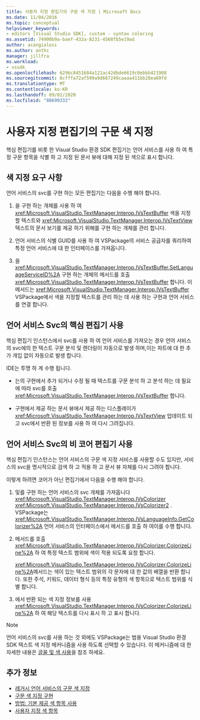 ```yaml
---
title: 사용자 지정 편집기의 구문 색 지정 | Microsoft Docs
ms.date: 11/04/2016
ms.topic: conceptual
helpviewer_keywords:
- editors [Visual Studio SDK], custom - syntax coloring
ms.assetid: 74900b9a-baef-432a-8231-4568fb5e19ad
author: acangialosi
ms.author: anthc
manager: jillfra
ms.workload:
- vssdk
ms.openlocfilehash: 6296c8451684a121ac42dbde6619c0ebbb421908
ms.sourcegitcommit: 6cfffa72af599a9d667249caaaa411bb28ea69fd
ms.translationtype: MT
ms.contentlocale: ko-KR
ms.lasthandoff: 09/02/2020
ms.locfileid: "80699332"
---
```

# <a name="syntax-coloring-in-custom-editors"></a>사용자 지정 편집기의 구문 색 지정
핵심 편집기를 비롯 한 Visual Studio 환경 SDK 편집기는 언어 서비스를 사용 하 여 특정 구문 항목을 식별 하 고 지정 된 문서 뷰에 대해 지정 된 색으로 표시 합니다.

## <a name="colorization-requirements"></a>색 지정 요구 사항
 언어 서비스의 svc를 구현 하는 모든 편집기는 다음을 수행 해야 합니다.

1. 을 구현 하는 개체를 사용 하 여 <xref:Microsoft.VisualStudio.TextManager.Interop.IVsTextBuffer> 색을 지정할 텍스트와 <xref:Microsoft.VisualStudio.TextManager.Interop.IVsTextView> 텍스트의 문서 보기를 제공 하기 위해를 구현 하는 개체를 관리 합니다.

2. 언어 서비스의 식별 GUID를 사용 하 여 VSPackage의 서비스 공급자를 쿼리하여 특정 언어 서비스에 대 한 인터페이스를 가져옵니다.

3. 을 <xref:Microsoft.VisualStudio.TextManager.Interop.IVsTextBuffer.SetLanguageServiceID%2A> 구현 하는 개체의 메서드를 호출 <xref:Microsoft.VisualStudio.TextManager.Interop.IVsTextBuffer> 합니다. 이 메서드는 <xref:Microsoft.VisualStudio.TextManager.Interop.IVsTextBuffer> VSPackage에서 색을 지정할 텍스트를 관리 하는 데 사용 하는 구현과 언어 서비스를 연결 합니다.

## <a name="core-editor-usage-of-a-language-services-colorizer"></a>언어 서비스 Svc의 핵심 편집기 사용
 핵심 편집기 인스턴스에서 svc를 사용 하 여 언어 서비스를 가져오는 경우 언어 서비스의 svc에의 한 텍스트 구문 분석 및 렌더링이 자동으로 발생 하며,이는 파트에 대 한 추가 개입 없이 자동으로 발생 합니다.

 IDE는 투명 하 게 수행 됩니다.

- 는의 구현에서 추가 되거나 수정 될 때 텍스트를 구문 분석 하 고 분석 하는 데 필요에 따라 svc를 호출 <xref:Microsoft.VisualStudio.TextManager.Interop.IVsTextBuffer> 합니다.

- 구현에서 제공 하는 문서 뷰에서 제공 하는 디스플레이가 <xref:Microsoft.VisualStudio.TextManager.Interop.IVsTextView> 업데이트 되 고 svc에서 반환 된 정보를 사용 하 여 다시 그려집니다.

## <a name="non-core-editor-usage-of-a-language-services-colorizer"></a>언어 서비스 Svc의 비 코어 편집기 사용
 핵심 편집기 인스턴스는 언어 서비스의 구문 색 지정 서비스를 사용할 수도 있지만, 서비스의 svc을 명시적으로 검색 하 고 적용 하 고 문서 뷰 자체를 다시 그려야 합니다.

 이렇게 하려면 코어가 아닌 편집기에서 다음을 수행 해야 합니다.

1. 및를 구현 하는 언어 서비스의 svc 개체를 가져옵니다 <xref:Microsoft.VisualStudio.TextManager.Interop.IVsColorizer> <xref:Microsoft.VisualStudio.TextManager.Interop.IVsColorizer2> . VSPackage는 <xref:Microsoft.VisualStudio.TextManager.Interop.IVsLanguageInfo.GetColorizer%2A> 언어 서비스의 인터페이스에서 메서드를 호출 하 여이를 수행 합니다.

2. 메서드를 호출 <xref:Microsoft.VisualStudio.TextManager.Interop.IVsColorizer.ColorizeLine%2A> 하 여 특정 텍스트 범위에 색이 적용 되도록 요청 합니다.

     <xref:Microsoft.VisualStudio.TextManager.Interop.IVsColorizer.ColorizeLine%2A>메서드는 색이 있는 텍스트 범위의 각 문자에 대 한 값의 배열을 반환 합니다. 또한 주석, 키워드, 데이터 형식 등의 특정 유형의 색 항목으로 텍스트 범위를 식별 합니다.

3. 에서 반환 되는 색 지정 정보를 사용 <xref:Microsoft.VisualStudio.TextManager.Interop.IVsColorizer.ColorizeLine%2A> 하 여 해당 텍스트를 다시 표시 하 고 표시 합니다.

> [!NOTE]
> 언어 서비스의 svc를 사용 하는 것 외에도 VSPackage는 범용 Visual Studio 환경 SDK 텍스트 색 지정 메커니즘을 사용 하도록 선택할 수 있습니다. 이 메커니즘에 대 한 자세한 내용은 [글꼴 및 색 사용](/visualstudio/extensibility/using-fonts-and-colors?view=vs-2015)을 참조 하세요.

## <a name="see-also"></a>추가 정보

- [레거시 언어 서비스의 구문 색 지정](../extensibility/internals/syntax-coloring-in-a-legacy-language-service.md)
- [구문 색 지정 구현](../extensibility/internals/implementing-syntax-coloring.md)
- [방법: 기본 제공 색 항목 사용](../extensibility/internals/how-to-use-built-in-colorable-items.md)
- [사용자 지정 색 항목](../extensibility/internals/custom-colorable-items.md)
